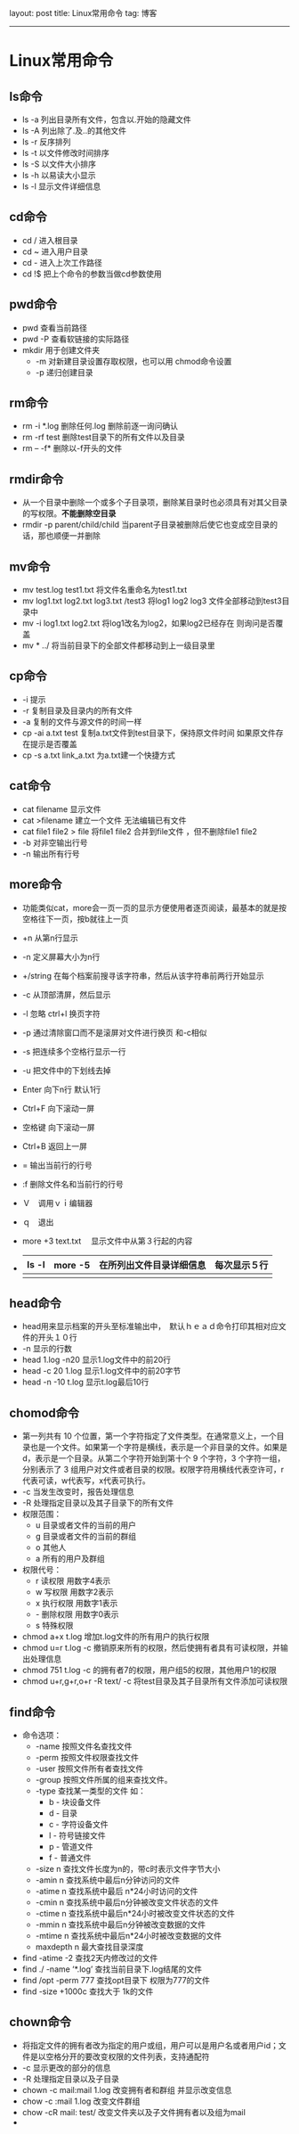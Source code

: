 layout: post
title: Linux常用命令
tag: 博客

-----------------------------------------------------------------------------------------------------

# Linux常用命令

## ls命令

- ls -a 列出目录所有文件，包含以.开始的隐藏文件
- ls -A 列出除了.及..的其他文件
- ls -r 反序排列
- ls -t 以文件修改时间排序
- ls -S 以文件大小排序
- ls -h 以易读大小显示
- ls -l 显示文件详细信息

## cd命令

- cd / 进入根目录
- cd ~ 进入用户目录
- cd - 进入上次工作路径
- cd !$ 把上个命令的参数当做cd参数使用

## pwd命令

- pwd 查看当前路径
- pwd -P 查看软链接的实际路径
- mkdir 用于创建文件夹
  - -m 对新建目录设置存取权限，也可以用 chmod命令设置
  - -p 递归创建目录

## rm命令

- rm -i *.log 删除任何.log 删除前逐一询问确认
- rm -rf test 删除test目录下的所有文件以及目录
- rm – -f* 删除以-f开头的文件

## rmdir命令

- 从一个目录中删除一个或多个子目录项，删除某目录时也必须具有对其父目录的写权限。**不能删除空目录**
- rmdir -p parent/child/child 当parent子目录被删除后使它也变成空目录的话，那也顺便一并删除

## mv命令

- mv test.log test1.txt 将文件名重命名为test1.txt
- mv log1.txt log2.txt log3.txt /test3 将log1 log2 log3 文件全部移动到test3目录中
- mv -i log1.txt log2.txt 将log1改名为log2，如果log2已经存在 则询问是否覆盖
- mv * ../ 将当前目录下的全部文件都移动到上一级目录里

## cp命令

- -i 提示
- -r 复制目录及目录内的所有文件
- -a 复制的文件与源文件的时间一样
- cp -ai a.txt test 复制a.txt文件到test目录下，保持原文件时间 如果原文件存在提示是否覆盖
- cp -s a.txt link_a.txt 为a.txt建一个快捷方式

## cat命令

- cat filename 显示文件
- cat >filename 建立一个文件 无法编辑已有文件
- cat file1 file2 > file 将file1 file2 合并到file文件 ，但不删除file1 file2
- -b 对非空输出行号
- -n 输出所有行号

## more命令

- 功能类似cat，more会一页一页的显示方便使用者逐页阅读，最基本的就是按空格往下一页，按b就往上一页

- +n 从第n行显示

- -n 定义屏幕大小为n行

- +/string 在每个档案前搜寻该字符串，然后从该字符串前两行开始显示

- -c 从顶部清屏，然后显示

- -l 忽略 ctrl+l 换页字符

- -p 通过清除窗口而不是滚屏对文件进行换页 和-c相似

- -s 把连续多个空格行显示一行

- -u 把文件中的下划线去掉

- Enter 向下n行 默认1行

- Ctrl+F 向下滚动一屏

- 空格键 向下滚动一屏

- Ctrl+B 返回上一屏

- = 输出当前行的行号

- :f 删除文件名和当前行的行号

- Ｖ　调用ｖｉ编辑器

- ｑ　退出

- more +3 text.txt 　显示文件中从第３行起的内容

- | ls -l | more -5　在所列出文件目录详细信息　每次显示５行 |
  | ----- | ----------------------------------------------- |
  |       |                                                 |

## head命令

- head用来显示档案的开头至标准输出中，　默认ｈｅａｄ命令打印其相对应文件的开头１０行
- -n 显示的行数
- head 1.log -n20 显示1.log文件中的前20行
- head -c 20 1.log 显示1.log文件中的前20字节
- head -n -10 t.log 显示t.log最后10行

## chomod命令

- 第一列共有 10 个位置，第一个字符指定了文件类型。在通常意义上，一个目录也是一个文件。如果第一个字符是横线，表示是一个非目录的文件。如果是 d，表示是一个目录。从第二个字符开始到第十个 9 个字符，3 个字符一组，分别表示了 3 组用户对文件或者目录的权限。权限字符用横线代表空许可，r代表可读，w代表写，x代表可执行。
- -c 当发生改变时，报告处理信息
- -R 处理指定目录以及其子目录下的所有文件
- 权限范围：
  - u 目录或者文件的当前的用户
  - g 目录或者文件的当前的群组
  - o 其他人
  - a 所有的用户及群组
- 权限代号：
  - r 读权限 用数字4表示
  - w 写权限 用数字2表示
  - x 执行权限 用数字1表示
  - \- 删除权限 用数字0表示
  - s 特殊权限
- chmod a+x t.log 增加t.log文件的所有用户的执行权限
- chmod u=r t.log -c 撤销原来所有的权限，然后使拥有者具有可读权限，并输出处理信息
- chmod 751 t.log -c 的拥有者7的权限，用户组5的权限，其他用户1的权限
- chmod u+r,g+r,o+r -R text/ -c 将test目录及其子目录所有文件添加可读权限

## find命令

- 命令选项：
  - -name 按照文件名查找文件
  - -perm 按照文件权限查找文件
  - -user 按照文件所有者查找文件
  - -group 按照文件所属的组来查找文件。
  - -type 查找某一类型的文件 如：
    - b - 块设备文件
    - d - 目录
    - c - 字符设备文件
    - l - 符号链接文件
    - p - 管道文件
    - f - 普通文件
  - -size n 查找文件长度为n的，带c时表示文件字节大小
  - -amin n 查找系统中最后n分钟访问的文件
  - -atime n 查找系统中最后 n*24小时访问的文件
  - -cmin n 查找系统中最后n分钟被改变文件状态的文件
  - -ctime n 查找系统中最后n*24小时被改变文件状态的文件
  - -mmin n 查找系统中最后n分钟被改变数据的文件
  - -mtime n 查找系统中最后n*24小时被改变数据的文件
  - maxdepth n 最大查找目录深度
- find -atime -2 查找2天内修改过的文件
- find ./ -name ‘*.log’ 查找当前目录下.log结尾的文件
- find /opt -perm 777 查找opt目录下 权限为777的文件
- find -size +1000c 查找大于 1k的文件

## chown命令

- 将指定文件的拥有者改为指定的用户或组，用户可以是用户名或者用户id；文件是以空格分开的要改变权限的文件列表，支持通配符
- -c 显示更改的部分的信息
- -R 处理指定目录以及子目录
- chown -c mail:mail 1.log 改变拥有者和群组 并显示改变信息
- chow -c :mail 1.log 改变文件群组
- chow -cR mail: test/ 改变文件夹以及子文件拥有者以及组为mail
- 